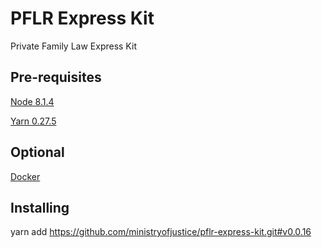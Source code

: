 # PFLR Express Kit

Private Family Law Express Kit

## Pre-requisites

  [Node 8.1.4](https://nodejs.org)

  [Yarn 0.27.5](https://yarnpkg.com)

## Optional

  [Docker](https://www.docker.com)

## Installing

  yarn add https://github.com/ministryofjustice/pflr-express-kit.git#v0.0.16